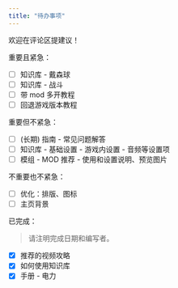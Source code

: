 ```yaml
---
title: "待办事项"
---
```


欢迎在评论区提建议！

重要且紧急：
- [ ] 知识库 - 戴森球
- [ ] 知识库 - 战斗
- [ ] 带 mod 多开教程
- [ ] 回退游戏版本教程

重要但不紧急：
- [ ] (长期) 指南 - 常见问题解答
- [ ] 知识库 - 基础设置 - 游戏内设置 - 音频等设置项
- [ ] 模组 - MOD 推荐 - 使用和设置说明、预览图片

不重要也不紧急：
- [ ] 优化：排版、图标
- [ ] 主页背景

已完成：
> 请注明完成日期和编写者。
- [x] 推荐的视频攻略
- [x] 如何使用知识库
- [x] 手册 - 电力